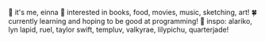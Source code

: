 🌱 it's me, einna
🌿 interested in books, food, movies, music, sketching, art!
🍀 currently learning and hoping to be good at programming!
🍂 inspo: alariko, lyn lapid, ruel, taylor swift, templuv, valkyrae, lilypichu, quarterjade!

